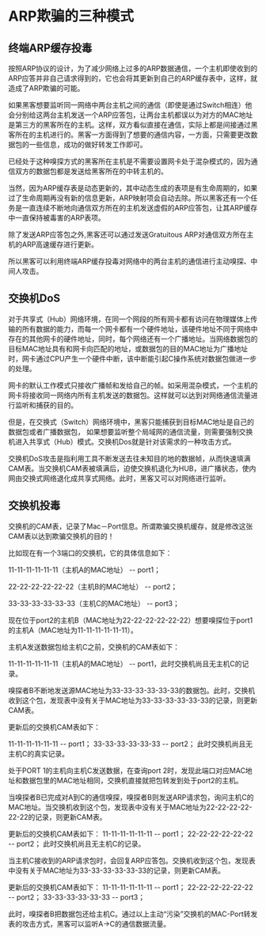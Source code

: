 # ARP欺骗的三种模式 #

## 终端ARP缓存投毒  ##
   按照ARP协议的设计，为了减少网络上过多的ARP数据通信，一个主机即使收到的ARP应答并非自己请求得到的，它也会将其更新到自己的ARP缓存表中，这样，就造成了ARP欺骗的可能。
     
   如果黑客想要监听同一网络中两台主机之间的通信（即使是通过Switch相连）他会分别给这两台主机发送一个ARP应答包，让两台主机都误以为对方的MAC地址是第三方的黑客所在的主机。这样，双方看似直接在通信，实际上都是间接通过黑客所在的主机进行的。黑客一方面得到了想要的通信内容，一方面，只需要更改数据包的一些信息，成功的做好转发工作即可。

   已经处于这种嗅探方式的黑客所在主机是不需要设置网卡处于混杂模式的，因为通信双方的数据包都是发送给黑客所在的中转主机的。

   当然，因为ARP缓存表是动态更新的，其中动态生成的表项是有生命周期的，如果过了生命周期再没有新的信息更新，ARP映射项会自动去除。所以黑客还有一个任务是一直连续不断地向通信双方所在的主机发送虚假的ARP应答包，让其ARP缓存中一直保持被毒害的ARP表项。
     
   除了发送ARP应答包之外,黑客还可以通过发送Gratuitous ARP对通信双方所在主机的ARP高速缓存进行更新。
     
   所以黑客可以利用终端ARP缓存投毒对网络中的两台主机的通信进行主动嗅探、中间人攻击。
   
## 交换机DoS ##

对于共享式（Hub）网络环境，在同一个网段的所有网卡都有访问在物理媒体上传输的所有数据的能力，而每一个网卡都有一个硬件地址，该硬件地址不同于网络中存在的其他网卡的硬件地址，同时，每个网络还有一个广播地址。当网络数据包的目标MAC地址具有和网卡向匹配的地址，或数据包的目的MAC地址为广播地址时，网卡通过CPU产生一个硬件中断，该中断能引起C操作系统对数据包做进一步的处理。

网卡的默认工作模式只接收广播帧和发给自己的帧。如采用混杂模式，一个主机的网卡将接收同一网络内所有主机发送的数据包。这样就可以达到对网络通信流量进行监听和捕获的目的。

但是，在交换式（Switch）网络环境中，黑客只能捕获到目标MAC地址是自己的数据包或者广播数据包， 如果想要监听整个局域网的通信流量，则需要强制交换机进入共享式（Hub）模式。交换机Dos就是针对该需求的一种攻击方式。

交换机DoS攻击是指利用工具不断发送去往未知目的地的数据帧，从而快速填满CAM表。当交换机CAM表被填满后，迫使交换机退化为HUB，进广播状态，使内网由交换式网络退化成共享式网络。此时，黑客又可以对网络进行监听。

## 交换机投毒 ##

交换机的CAM表，记录了Mac－Port信息。所谓欺骗交换机缓存，就是修改这张CAM表以达到欺骗交换机的目的！

比如现在有一个3端口的交换机，它的具体信息如下：

11-11-11-11-11-11（主机A的MAC地址）  -- port1；

22-22-22-22-22-22（主机B的MAC地址）  -- port2；

33-33-33-33-33-33（主机C的MAC地址）  -- port3；
  
现在位于port2的主机B（MAC地址为22-22-22-22-22-22）想要嗅探位于port1的主机A（MAC地址为11-11-11-11-11-11）。

主机A发送数据包给主机C之前，交换机的CAM表如下：

11-11-11-11-11-11（主机A的MAC地址）  -- port1，此时交换机尚且无主机C的记录。

嗅探者B不断地发送源MAC地址为33-33-33-33-33-33的数据包。此时，交换机收到这个包，发现表中没有关于MAC地址为33-33-33-33-33-33的记录，则更新CAM表。

更新后的交换机CAM表如下：

11-11-11-11-11-11  -- port1；
33-33-33-33-33-33  -- port2；
此时交换机尚且无主机C的真实记录。 

处于PORT 1的主机向主机C发送数据，在查询port 2时，发现此端口对应MAC地址和数据包里的MAC地址相同，交换机直接就把包转发到处于port2的主机。

当嗅探者B已完成对A到C的通信嗅探，嗅探者B则发送ARP请求包，询问主机C的MAC地址。当交换机收到这个包，发现表中没有关于MAC地址为22-22-22-22-22-22的记录，则更新CAM表。

更新后的交换机CAM表如下：
11-11-11-11-11-11  -- port1；
22-22-22-22-22-22  -- port2；
此时交换机尚且无主机C的记录。 

当主机C接收到的ARP请求包时，会回复ARP应答包。交换机收到这个包，发现表中没有关于MAC地址为33-33-33-33-33-33的记录，则更新CAM表。

更新后的交换机CAM表如下：
11-11-11-11-11-11  -- port1；
22-22-22-22-22-22  -- port2；
33-33-33-33-33-33  -- port3； 

此时，嗅探者B把数据包还给主机C。通过以上主动“污染”交换机的MAC-Port转发表的攻击方式，黑客可以监听A->C的通信数据流量。
